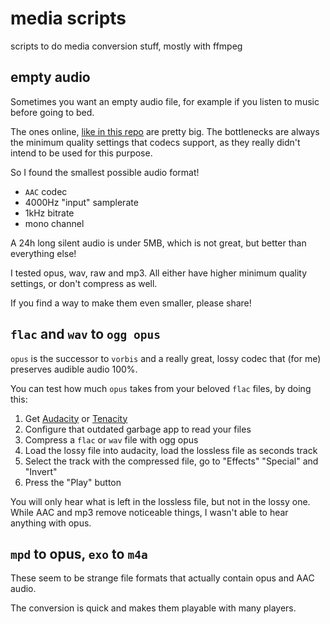 # media scripts
scripts to do media conversion stuff, mostly with ffmpeg

## empty audio
Sometimes you want an empty audio file, for example if you listen to music before going to bed.

The ones online, [like in this repo](https://github.com/anars/blank-audio) are pretty big. The bottlenecks are always the minimum quality settings that codecs support, as they really didn't intend to be used for this purpose.

So I found the smallest possible audio format!
- `AAC` codec
- 4000Hz "input" samplerate
- 1kHz bitrate
- mono channel

A 24h long silent audio is under 5MB, which is not great, but better than everything else!

I tested opus, wav, raw and mp3. All either have higher minimum quality settings, or don't compress as well.

If you find a way to make them even smaller, please share!

## `flac` and `wav` to `ogg opus`
`opus` is the successor to `vorbis` and a really great, lossy codec that (for me) preserves audible audio 100%.

You can test how much `opus` takes from your beloved `flac` files, by doing this:
1. Get [Audacity](https://flathub.org/apps/org.audacityteam.Audacity) or [Tenacity](https://flathub.org/apps/org.tenacityaudio.Tenacity)
2. Configure that outdated garbage app to read your files
3. Compress a `flac` or `wav` file with ogg opus
4. Load the lossy file into audacity, load the lossless file as seconds track
5. Select the track with the compressed file, go to "Effects" "Special" and "Invert"
6. Press the "Play" button

You will only hear what is left in the lossless file, but not in the lossy one. While AAC and mp3 remove noticeable things, I wasn't able to hear anything with opus.

## `mpd` to opus, `exo` to `m4a`
These seem to be strange file formats that actually contain opus and AAC audio.

The conversion is quick and makes them playable with many players.
